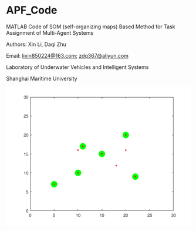 # APF_Code

MATLAB Code of SOM (self-organizing maps) Based Method for Task Assignment of Multi-Agent Systems

Authors: Xin Li, Daqi Zhu

Email: lixin850224@163.com; zdq367@aliyun.com

Laboratory of Underwater Vehicles and Intelligent Systems

Shanghai Maritime University

<!-- more -->

<!-- ![SOM-1](som-1.png) -->
![SOM-2](som-2.png)


